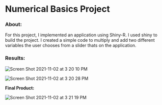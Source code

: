 # Numerical Basics Project
### About: 

For this project, I implemented an application using Shiny-R. I used shiny to build the project. I created a simple code to multiply and add two different variables the user chooses from a slider thats on the application.

### Results:

![Screen Shot 2021-11-02 at 3 20 10 PM](https://user-images.githubusercontent.com/89553126/139946316-10a285af-3ab5-4487-849b-1b445f25b9fe.png)

![Screen Shot 2021-11-02 at 3 20 28 PM](https://user-images.githubusercontent.com/89553126/139946324-6bcd553c-4568-48bb-9bca-580610c28f00.png)

**Final Product:**

![Screen Shot 2021-11-02 at 3 21 19 PM](https://user-images.githubusercontent.com/89553126/139946342-cee4eb71-954d-4f81-b473-92253492cdad.png)

